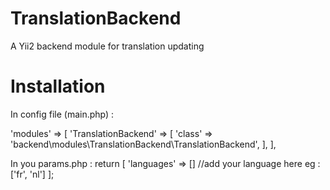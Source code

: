 TranslationBackend
==================

A Yii2 backend module for translation updating 

Installation
============

In config file (main.php) :

 'modules' => [
		'TranslationBackend' => [
            'class' => 'backend\modules\TranslationBackend\TranslationBackend',
        ],
	],
	
In you params.php :
return [
	'languages' => [] //add your language here eg : ['fr', 'nl']
];
